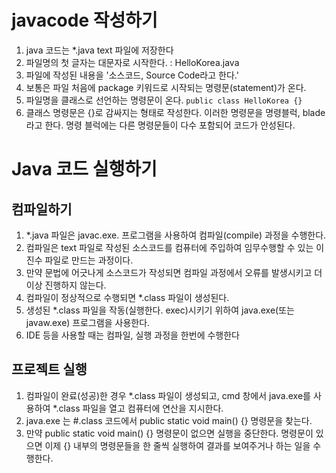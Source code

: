 # javacode 작성하기
1. java 코드는 *.java text 파일에 저장한다
2. 파일명의 첫 글자는 대문자로 시작한다. : HelloKorea.java
3. 파일에 작성된 내용을 '소스코드, Source Code라고 한다.'
4. 보통은 파일 처음에 package 키워드로 시작되는 명령문(statement)가 온다.
5. 파일명을 클래스로 선언하는 명령문이 온다.
  ```public class HelloKorea {}```
6. 클래스 명령문은 {}로 감싸지는 형태로 작성한다.
   이러한 명령문을 명령블럭, blade라고 한다.
   명령 블럭에는 다른 명령문들이 다수 포함되어 코드가 안성된다.

# Java 코드 실행하기
## 컴파일하기
1. *.java 파일은 javac.exe. 프로그램을 사용하여 컴파일(compile) 과정을 수행한다.
2. 컴파일은 text 파일로 작성된 소스코드를 컴퓨터에 주입하여
   임무수행할 수 있는 이진수 파일로 만드는 과정이다.
3. 만약 문법에 어긋나게 소스코드가 작성되면 컴파일 과정에서 오류를 발생시키고 
   더이상 진행하지 않는다.
4. 컴파일이 정상적으로 수행되면 *.class 파일이 생성된다.
5. 생성된 *.class 파일을 작동(실행한다. exec)시키기 위하여 java.exe(또는 javaw.exe) 프로그램을 사용한다.
6. IDE 등을 사용할 때는 컴파일, 실행 과정을 한번에 수행한다

## 프로젝트 실행
1. 컴파일이 완료(성공)한 경우 *.class 파일이 생성되고, 
   cmd 창에서 java.exe를 사용하여 *.class 파일을 열고 컴퓨터에 연산을 지시한다.
2. java.exe 는 #.class 코드에서 public static void main() {}  명령문을 찾는다.
3. 만약 public static void main() {} 명령문이 없으면 실행을 중단한다.
   명령문이 있으면 이제 {} 내부의 명령문들을 한 줄씩 실행하여 결과를 보여주거나 하는 일을 수행한다.








